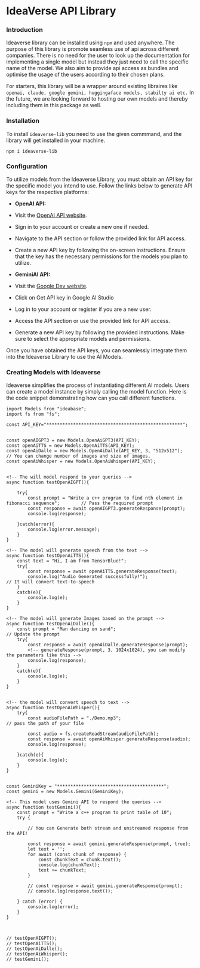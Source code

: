 # IdeaVerse API Library

### Introduction

Ideaverse library can be installed using `npm` and used anywhere. The purpose of this library is promote seamless use of api across different companies. There is no need for the user to look up the documentation for implementing a single model but instead they just need to call the specific name of the model. We also aim to provide api access as bundles and optimise the usage of the users according to their chosen plans.

For starters, this library will be a wrapper around existing libraires like `openai, claude, google gemini, huggingaface models, stabilty ai etc.` In the future, we are looking forward to hosting our own models and thereby including them in this package as well.

### Installation
To install `ideaverse-lib` you need to use the given commmand, and the library will get installed in your machine.
```
npm i ideaverse-lib
```

### Configuration
To utilize models from the Ideaverse Library, you must obtain an API key for the specific model you intend to use. Follow the links below to generate API keys for the respective platforms:

- **OpenAI API:**
- Visit the [OpenAI API website](https://platform.openai.com/account/api-keys).
- Sign in to your account or create a new one if needed.
- Navigate to the API section or follow the provided link for API access.
- Create a new API key by following the on-screen instructions. Ensure that the key has the necessary permissions for the models you plan to utilize.

- **GeminiAI API:**
- Visit the [Google Dev website](https://ai.google.dev/).
- Click on Get API key in Google AI Studio
- Log in to your account or register if you are a new user.
- Access the API section or use the provided link for API access.
- Generate a new API key by following the provided instructions. Make sure to select the appropriate models and permissions.

Once you have obtained the API keys, you can seamlessly integrate them into the Ideaverse Library to use the AI Models.

### Creating Models with Ideaverse
Ideaverse simplifies the process of instantiating different AI models. Users can create a model instance by simply calling the model function. Here is the code snippet demonstrating how can you call different functions.

```
import Models from "ideabase";
import fs from "fs";

const API_KEY="***************************************************";


const openAIGPT3 = new Models.OpenAiGPT3(API_KEY);
const openAiTTS = new Models.OpenAiTTS(API_KEY);
const openAiDalle = new Models.OpenAiDalle(API_KEY, 3, "512x512");      // You can change number of images and size of images.
const openAiWhisper = new Models.OpenAiWhisper(API_KEY);


<!-- The will model respond to your queries -->
async function testOpenAIGPT(){

    try{
        const prompt = "Write a c++ program to find nth element in fibonacci sequence";        // Pass the required prompt
        const response = await openAIGPT3.generateResponse(prompt);
        console.log(response);

    }catch(error){
        console.log(error.message);
    }
}

<!-- The model will generate speech from the text -->
async function testOpenAiTTS(){
    const text = "Hi, I am from TensorBlue!";
    try{
        const response = await openAiTTS.generateResponse(text);
        console.log("Audio Generated successfully!");                   // It will convert text-to-speech
    }
    catch(e){
        console.log(e);
    }
}

<!-- The model will generate Images based on the prompt -->
async function testOpenAiDalle(){
    const prompt = "Man dancing on sand";                                       // Update the prompt
    try{
        const response = await openAiDalle.generateResponse(prompt);
        <!-- generateResponse(prompt, 3, 1024x1024), you can modify the parameters like this -->
        console.log(response);
    }
    catch(e){
        console.log(e);
    }
}


<!-- the model will convert speech to text -->
async function testOpenAiWhisper(){
    try{
        const audioFilePath = "./Demo.mp3";                                 // pass the path of your file 
        
        const audio = fs.createReadStream(audioFilePath);
        const response = await openAiWhisper.generateResponse(audio);
        console.log(response);

    }catch(e){
        console.log(e);
    }
}


const GeminiKey = "****************************************";
const gemini = new Models.Gemini(GeminiKey);

<!-- This model uses Gemini API to respond the queries -->
async function testGemini(){
    const prompt = "Write a c++ program to print table of 10";
    try {

        // You can Generate both stream and unstreamed response from the API!

        const response = await gemini.generateResponse(prompt, true);
        let text = '';
        for await (const chunk of response) {
            const chunkText = chunk.text();
            console.log(chunkText);
            text += chunkText;
        }

        // const response = await gemini.generateResponse(prompt);
        // console.log(response.text());

    } catch (error) {
        console.log(error);
    }
}



// testOpenAIGPT();
// testOpenAiTTS();
// testOpenAiDalle();
// testOpenAiWhisper();
// testGemini();



```
